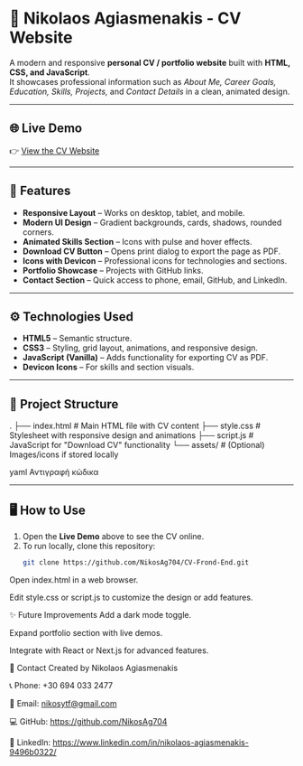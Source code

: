 # 📄 Nikolaos Agiasmenakis - CV Website

A modern and responsive **personal CV / portfolio website** built with **HTML, CSS, and JavaScript**.  
It showcases professional information such as *About Me, Career Goals, Education, Skills, Projects,* and *Contact Details* in a clean, animated design.

---

## 🌐 Live Demo
👉 [View the CV Website](https://nikosag704.github.io/Front-End-CV/)


---

## 📌 Features
- **Responsive Layout** – Works on desktop, tablet, and mobile.  
- **Modern UI Design** – Gradient backgrounds, cards, shadows, rounded corners.  
- **Animated Skills Section** – Icons with pulse and hover effects.  
- **Download CV Button** – Opens print dialog to export the page as PDF.  
- **Icons with Devicon** – Professional icons for technologies and sections.  
- **Portfolio Showcase** – Projects with GitHub links.  
- **Contact Section** – Quick access to phone, email, GitHub, and LinkedIn.  

---

## ⚙️ Technologies Used
- **HTML5** – Semantic structure.  
- **CSS3** – Styling, grid layout, animations, and responsive design.  
- **JavaScript (Vanilla)** – Adds functionality for exporting CV as PDF.  
- **Devicon Icons** – For skills and section visuals.  

---

## 📂 Project Structure
.
├── index.html # Main HTML file with CV content
├── style.css # Stylesheet with responsive design and animations
├── script.js # JavaScript for "Download CV" functionality
└── assets/ # (Optional) Images/icons if stored locally

yaml
Αντιγραφή κώδικα

---

## 🖥️ How to Use
1. Open the **Live Demo** above to see the CV online.  
2. To run locally, clone this repository:
   ```bash
   git clone https://github.com/NikosAg704/CV-Frond-End.git
Open index.html in a web browser.

Edit style.css or script.js to customize the design or add features.

✨ Future Improvements
Add a dark mode toggle.

Expand portfolio section with live demos.

Integrate with React or Next.js for advanced features.

📧 Contact
Created by Nikolaos Agiasmenakis

📞 Phone: +30 694 033 2477

📧 Email: nikosytf@gmail.com

💻 GitHub: https://github.com/NikosAg704

🔗 LinkedIn: https://www.linkedin.com/in/nikolaos-agiasmenakis-9496b0322/
